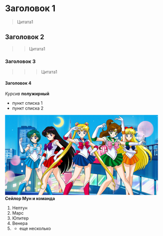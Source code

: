 # Заголовок 1
>Цитата1
## Заголовок 2
>>Цитата1
### Заголовок 3
>>>Цитата1
#### Заголовок 4
*Курсив*
**полужирный**
* пункт списка 1
* пункт списка 2

![Сейлор Мун](sailormoon21-dtf-magazine.jpg)
**Сейлор Мун и команда**

1. Нептун
2. Марс
3. Юпитер
4. Венера
5. + еще несколько